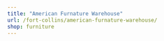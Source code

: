 ```yaml
---
title: "American Furnature Warehouse"
url: /fort-collins/american-furnature-warehouse/
shop: furniture
---
```

